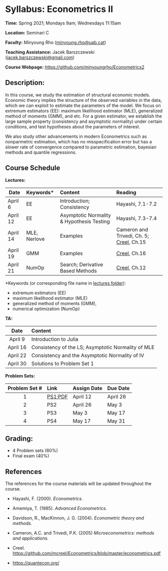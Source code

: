 # Syllabus: Econometrics II 

**Time:** Spring 2021; Mondays 9am; Wednesdays 11:15am

**Location:** Seminari C

**Faculty:** Minyoung Rho (minyoung.rho@uab.cat)

**Teaching Assistance:** Jacek Barszczewski (jacek.barszczewski@gmail.com)


**Course Webpage:** https://github.com/minyoungrho/Econometrics2

## Description:
In this course, we study the estimation of structural economic models. Economic theory implies the structure of the observed variables in the data, which we can exploit to estimate the parameters of the model. We focus on extremum estimators (EE): maximum likelihood estimator (MLE), generalized method of moments (GMM), and etc. For a given estimator, we establish the large sample property (consistency and asymptotic normality) under certain conditions, and test hypotheses about the parameters of interest. 

We also study other advancements in modern Econometrics such as  nonparmetric estimation, which has no misspecification error but has a slower rate of convergence compared to parametric estimation, bayesian methods and quantile regressions.

## Course Schedule

**Lectures:**

| Date | Keywords* |  Content | Reading  |
|---|:---|:---|:---|
| April 6 | EE | Introduction; Consistency  | Hayashi, 7.1-7.2  |   
| April 12 | EE | Asymptotic Normality & Hypothesis Testing | Hayashi, 7.3-7.4  |
| April 14 | MLE, Nerlove | Examples | Cameron and Trivedi, Ch. 5; [Creel](https://github.com/mcreel/Econometrics/blob/master/econometrics.pdf), Ch.15  | 
| April 19 | GMM | Examples | [Creel](https://github.com/mcreel/Econometrics/blob/master/econometrics.pdf), Ch.16  | 
| April 21 | NumOp | Search; Derivative Based Methods | [Creel](https://github.com/mcreel/Econometrics/blob/master/econometrics.pdf), Ch.12  | 

*Keywords (or corresponding file name in [lectures folder](https://github.com/minyoungrho/Econometrics2/tree/main/lectures)): 
  - extremum estimators (EE)
  - maximum likelihood estimator (MLE)
  - generalized method of moments (GMM), 
  - numerical optimization (NumOp)



**TA:**

| Date | Content |
|:---:|:---|
| April 9 | Introduction to Julia | 
| April 16 | Consistency of the LS; Asymptotic Normality of MLE | 
| April 22 | Consistency and the Asymptotic Normality of IV |
| April 30 | Solutions to Problem Set 1 |


**Problem Sets:**

| Problem Set # | Link |Assign Date |  Due Date |
|:---:|:---|:---|:---|
| 1 | [PS1](https://github.com/minyoungrho/Econometrics2/blob/main/ps/ps1.ipynb);[PDF](https://github.com/minyoungrho/Econometrics2/blob/main/ps/ps1.pdf) | April 12 | April 26 |
| 2 | PS2 | April 26 | May 3 |
| 3 | PS3 | May 3 | May 17 |
| 4 | PS4 | May 17 | May 31 |

## Grading: 
- 4 Problem sets (60%)
- Final exam (40%)

## References
The references for the course materials will be updated throughout the course.
- Hayashi, F. (2000). *Econometrics.*
- Amemiya, T. (1985). *Advanced Econometrics.*
- Davidson, R., MacKinnon, J. G. (2004). *Econometric theory and methods.*
- Cameron, A.C. and Trivedi, P.K. (2005) *Microeconometrics: methods and applications.*

- Creel. https://github.com/mcreel/Econometrics/blob/master/econometrics.pdf
- https://quantecon.org/
